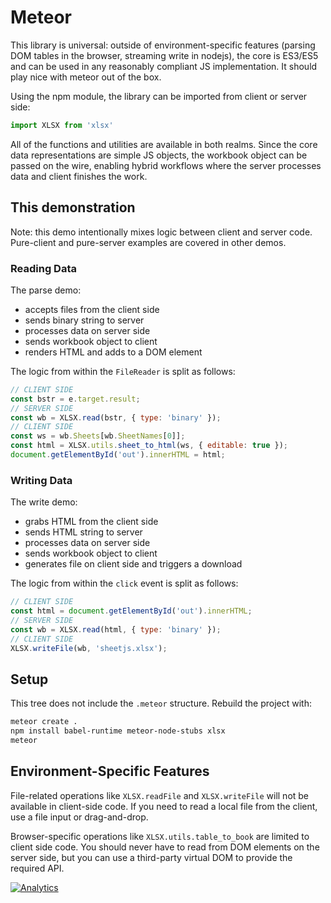 # Meteor

This library is universal: outside of environment-specific features (parsing DOM
tables in the browser, streaming write in nodejs), the core is ES3/ES5 and can
be used in any reasonably compliant JS implementation.  It should play nice with
meteor out of the box.

Using the npm module, the library can be imported from client or server side:

```js
import XLSX from 'xlsx'
```

All of the functions and utilities are available in both realms. Since the core
data representations are simple JS objects, the workbook object can be passed on
the wire, enabling hybrid workflows where the server processes data and client
finishes the work.


## This demonstration

Note: this demo intentionally mixes logic between client and server code.
Pure-client and pure-server examples are covered in other demos.

### Reading Data

The parse demo:
- accepts files from the client side
- sends binary string to server
- processes data on server side
- sends workbook object to client
- renders HTML and adds to a DOM element

The logic from within the `FileReader` is split as follows:

```js
// CLIENT SIDE
const bstr = e.target.result;
// SERVER SIDE
const wb = XLSX.read(bstr, { type: 'binary' });
// CLIENT SIDE
const ws = wb.Sheets[wb.SheetNames[0]];
const html = XLSX.utils.sheet_to_html(ws, { editable: true });
document.getElementById('out').innerHTML = html;
```

### Writing Data

The write demo:
- grabs HTML from the client side
- sends HTML string to server
- processes data on server side
- sends workbook object to client
- generates file on client side and triggers a download

The logic from within the `click` event is split as follows:

```js
// CLIENT SIDE
const html = document.getElementById('out').innerHTML;
// SERVER SIDE
const wb = XLSX.read(html, { type: 'binary' });
// CLIENT SIDE
XLSX.writeFile(wb, 'sheetjs.xlsx');
```


## Setup

This tree does not include the `.meteor` structure.  Rebuild the project with:

```bash
meteor create .
npm install babel-runtime meteor-node-stubs xlsx
meteor
```


## Environment-Specific Features

File-related operations like `XLSX.readFile` and `XLSX.writeFile` will not be
available in client-side code. If you need to read a local file from the client,
use a file input or drag-and-drop.

Browser-specific operations like `XLSX.utils.table_to_book` are limited to
client side code. You should never have to read from DOM elements on the server
side, but you can use a third-party virtual DOM to provide the required API.

[![Analytics](https://ga-beacon.appspot.com/UA-36810333-1/SheetJS/js-xlsx?pixel)](https://github.com/SheetJS/js-xlsx)
